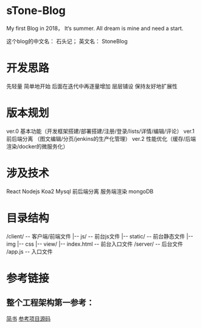 # sTone-Blog
My first Blog in 2018， It‘s summer. All dream is mine and need a start.

这个blog的中文名： 石头记； 英文名： StoneBlog


# 开发思路
先轻量 简单地开始 后面在迭代中再逐量增加 层层铺设 保持友好地扩展性

# 版本规划
ver.0 基本功能（开发框架搭建/部署搭建/注册/登录/lists/详情/编辑/评论）
ver.1 前后端分离 （图文编辑/分页/jenkins的生产化管理）
ver.2 性能优化（缓存/后端渲染/docker的微服务化）

# 涉及技术
React Nodejs Koa2 Mysql 
前后端分离  服务端渲染  mongoDB


# 目录结构
/client/                    -- 客户端/前端文件
  |-- js/                   -- 前台js文件
  |-- static/               -- 前台静态文件
    |-- img
    |-- css
  |-- view/
    |-- index.html          -- 前台入口文件
/server/                    -- 后台文件
/app.js                     -- 入口文件


# 参考链接
## 整个工程架构第一参考：
[简书](https://www.jianshu.com/p/6b816c609669)
[参考项目源码](https://github.com/tough1985/hello-koa2/blob/master/package.json)
